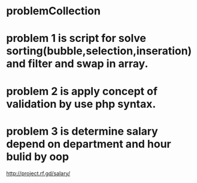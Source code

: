 # problemCollection
# problem 1 is script for solve sorting(bubble,selection,inseration) and filter and swap in  array.
# problem 2 is apply concept of validation by use php syntax.
# problem 3 is determine salary depend on department and hour bulid by oop
 http://project.rf.gd/salary/

